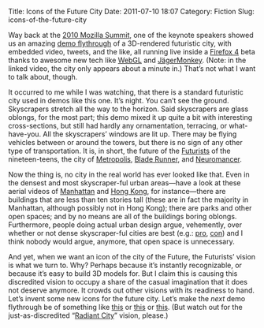 Title: Icons of the Future City
Date: 2011-07-10 18:07
Category: Fiction
Slug: icons-of-the-future-city

Way back at the
[2010 Mozilla Summit](https://wiki.mozilla.org/Summit2010), one of the
keynote speakers showed us an amazing
[demo flythrough](http://www.youtube.com/watch?v=VUOIS3jtD8Y) of a
3D-rendered futuristic city, with embedded video, tweets, and the
like, all running live inside a
[Firefox 4](http://www.mozilla.com/firefox/beta/) beta thanks to
awesome new tech like
[WebGL](http://learningwebgl.com/cookbook/index.php/WebGL:_Frequently_Asked_Questions)
and [JägerMonkey](https://wiki.mozilla.org/JaegerMonkey). (Note: in
the linked video, the city only appears about a minute in.) That’s not
what I want to talk about, though.

It occurred to me while I was watching, that there is a standard
futuristic city used in demos like this one. It’s night. You can’t see
the ground. Skyscrapers stretch all the way to the horizon. Said
skyscrapers are glass oblongs, for the most part; this demo mixed it
up quite a bit with interesting cross-sections, but still had hardly
any ornamentation, terracing, or what-have-you. All the skyscrapers’
windows are lit up. There may be flying vehicles between or around the
towers, but there is no sign of any other type of transportation. It
is, in short, the future of the
[Futurists](http://www.unknown.nu/futurism/) of the nineteen-teens,
the city of
[Metropolis](http://en.wikipedia.org/wiki/Metropolis_%28film%29),
[Blade Runner](http://www.imdb.com/title/tt0083658/), and
[Neuromancer](http://www.williamgibsonbooks.com/books/neuromancer.asp).

Now the thing is, no city in the real world has ever looked like that.
Even in the densest and most skyscraper-ful urban areas—have a look at
these aerial videos of
[Manhattan](http://www.youtube.com/watch?v=9_MqERF6tIY) and
[Hong Kong](http://www.youtube.com/watch?v=kwiEuK_4xNE), for
instance—there are buildings that are less than ten stories tall
(these are in fact the majority in Manhattan, although possibly not in
Hong Kong); there are parks and other open spaces; and by no means are
all of the buildings boring oblongs. Furthermore, people doing actual
urban design argue, vehemently, over whether or not dense
skyscraper-ful cities are best (e.g.:
[pro](http://www.futureagenda.org/?p=1001),
[con](http://www.newgeography.com/content/001722-urban-legends-why-suburbs-not-dense-cities-are-future))
and I think nobody would argue, anymore, that open space is
unnecessary.

And yet, when we want an icon of the city of the Future, the
Futurists’ vision is what we turn to. Why? Perhaps because it’s
instantly recognizable, or because it’s easy to build 3D models
for. But I claim this is causing this discredited vision to occupy a
share of the casual imagination that it does not deserve anymore. It
crowds out other visions with its readiness to hand. Let’s invent some
new icons for the future city. Let’s make the *next* demo flythrough
be of something like
[this](http://visions2200.com/Images/JeanPattou1984.jpg) or
[this](http://www.acceleratingfuture.com/michael/blog/images/port%20city.jpg)
or
[this](http://www.milkytea.com/blog/wp-content/uploads/2009/03/future-city3.jpg).
(But watch out for the just-as-discredited
“[Radiant City](http://bookofjabe.blogspot.com/2008/06/03-title-world-inside-author-robert.html)”
vision, please.)

